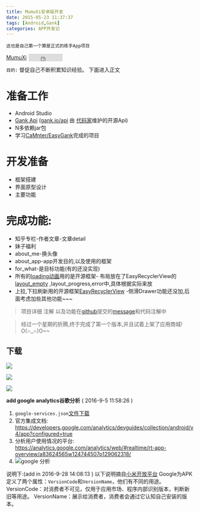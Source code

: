 ```yaml
---
title: MumuXi安卓版开发
date: 2015-05-23 11:37:37
tags: [Android,Gank]
categories: APP开发记
---
```


`这也是自己第一个算是正式的练手App项目`

[MumuXi](https://github.com/yangxiaoge/MumuXi) <iframe
        style="margin-left: 2px; margin-bottom:-5px;"
        frameborder="0" scrolling="0" width="91px" height="20px"
        src="https://ghbtns.com/github-btn.html?user=yangxiaoge&repo=MumuXi&type=star&count=true" >
</iframe>

`目的:` 督促自己不断积累知识经验。
下面进入正文

# 准备工作
* Android Studio
* [Gank Api](http://gank.io/) ([gank.io/api](http://gank.io/api) 由 [代码家](https://github.com/daimajia)维护的开源Api)
* N多依赖jar包
* 学习[CaMnter/EasyGank](https://github.com/CaMnter/EasyGank)完成的项目

# 开发准备
* 框架搭建
* 界面原型设计
* 主要功能
<!-- more -->

# 完成功能:
- 知乎专栏-作者文章-文章detail
- 妹子福利
- about_me-换头像
- about_app-app开发目的,以及使用的框架
- for_what-是目标功能(有的还没实现)
- 所有的[loading动画](https://github.com/zzz40500/android-shapeLoadingView)用的是开源框架- 布局放在了EasyRecyclerView的 [layout_empty](https://github.com/yangxiaoge/MumuXi/blob/master/app/src/main/res/layout/fragment_zhuanlan_layout.xml) ,layout_progress,error中,具体根据实际来放
- 上拉,下拉刷新用的开源框架[EasyRecyclerView](https://github.com/Jude95/EasyRecyclerView)
-侧滑Drawer功能还没加,后面考虑加些其他功能~~~

>项目详细 注解 以及功能在[github](https://github.com/yangxiaoge/MumuXi)提交的[message](https://github.com/yangxiaoge/MumuXi)和代码注解中

>经过一个星期的折腾,终于完成了第一个版本,并且试着上架了应用商城! O(∩_∩)O~~

## 下载

<a href="http://fir.im/mumuxi" target="_blank" alt="Fir"><img src="http://ww4.sinaimg.cn/mw1024/c05ae6b6gw1f802wvh1s2j203301cq2q.jpg"/></a>

<a href="http://android.myapp.com/myapp/detail.htm?apkName=com.yang.bruce.mumuxi" target="_blank" alt="应用宝"><img src="http://ww4.sinaimg.cn/mw1024/c05ae6b6gw1f5pv5t3kwwj203w01jglf.jpg"/></a>

<a href="http://www.wandoujia.com/apps/com.yang.bruce.mumuxi" target="_blank" alt="豌豆荚"><img src="http://ww1.sinaimg.cn/mw690/c05ae6b6gw1f5iyz0qbdgj204k01mglg.jpg"/></a>


**add google analytics谷歌分析** ( 2016-9-5 11:58:26 )

1. `google-services.json`[文件下载](https://developers.google.com/mobile/add?platform=android&cntapi=analytics&cnturl=https:%2F%2Fdevelopers.google.com%2Fanalytics%2Fdevguides%2Fcollection%2Fandroid%2Fv4%2Fapp%3Fconfigured%3Dtrue&cntlbl=Continue%20Adding%20Analytics)
2. 官方集成文档: https://developers.google.com/analytics/devguides/collection/android/v4/app?configured=true
3. 分析用户使用情况的平台: https://analytics.google.com/analytics/web/#realtime/rt-app-overview/a83624565w124744507p129062318/
4. ![google 分析](http://ww2.sinaimg.cn/mw1024/c05ae6b6gw1f7iknnth8nj217y0lx43d.jpg)

说明下:(add in 2016-9-28 14:08:13 ) 以下说明摘自[小米开放平台](http://dev.xiaomi.com/doc/p=62/index.html)
Google为APK定义了两个属性：`VersionCode`和`VersionName`，他们有不同的用途。
VersionCode：对消费者不可见，仅用于应用市场、程序内部识别版本，判断新旧等用途。
VersionName：展示给消费者，消费者会通过它认知自己安装的版本。
